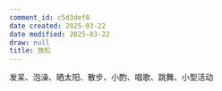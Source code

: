 ```yaml
---
comment_id: c5d3def8
date created: 2025-03-22
date modified: 2025-03-22
draw: null
title: 放松
---
```

发呆、泡澡、晒太阳、散步、小酌、唱歌、跳舞、小型活动
